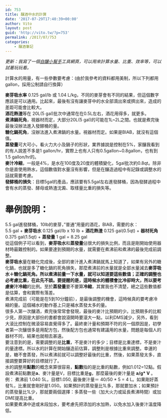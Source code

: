 ```yaml
---
id: 753
title: 釀酒中水的計算
date: '2017-07-29T17:40:39+00:00'
author: Vito
layout: post
guid: 'http://vito.tw/?p=753'
permalink: /2017/07/753
categories:
    - 釀酒筆記
---
```


*更新：我寫了一個[自釀小幫手](/brewutils/watercalc/BA.htm)工具網頁，可以用來計算水量、比重、效率等，可以試著玩玩看。*

計算水的用量，有一些參數要考慮：(由於我參考的資料都用美制，所以下列都用gallon，採用公制請自行換算）

**麥芽吸水率** 0.125 gal/lb 或 1.04 L/kg，不同的麥芽會有不同的結果，但這個數字應該是可以通用。比起來，最後有沒有讓麥芽中的水全部滴出來或擠出來，造成的差距可能會比較大。  
**酒花熱渣**等在 20L(5 gal)批次中通常在在0.5L左右，酒花用得多，就更多。  
**煮沸鍋死角**，視器材而定，大部分20L(5 gal)的可能在1L~2L之間。也就是煮完後最後沒辦法進入發酵桶的量。  
**糖化鍋死角**，沒辦法進入煮沸鍋的水量。視器材而定。如果是BIAB，就沒有這個值。  
**蒸發量**可大可小，看火力大小及鍋子的形狀，業界據說是控制在5%，家釀我看到的有人說差不多是1 gallon/hr，實際上也有人只有0.5gallon~0.8gallon，也有到1.5 gallon/hr的。  
**麥汁冷縮**，一般是4%，是水在100度及20度的體積變化，5gal批次約0.8qt。除非你是直使用熱水，這個數值對水量沒有影響，但是在釀造過程中有記錄或調整水的話就需要考慮。  
**發酵桶的損失**：目標5gal的產品，應該要有5.5gal左右進發酵桶，因為發酵過程中會有水的蒸發、酵母或熱渣沈澱、取樣量比重的損失等。

# 舉例說明：

5.5 gal進發酵桶，10lb的麥芽，”普通”用量的酒花，BIAB，需要的水：  
5.5 gal + **麥芽吸水** 0.125 gal/lb x 10 lb + **酒花熱渣** 0.125 gal(0.5qt) + **器材死角** 0.375 gal(1.5qt) + **蒸發量** 1 gal = 8.25 gal  
從這個例子可以看到，**麥芽吸水**和**蒸發量**佔很大的損失比例，而且是剛開始使用器材時最難控制的。如果要達到預期的水量，就需要在煮沸前和煮沸的最後完成前調整。  
**麥芽吸水**量在糖化完成後，全部的麥汁進入煮沸鍋就馬上知道了，如果有另外的糖化鍋，也就是多了糖化鍋的死角損失，那麼煮沸前的水量就是全部水量減去**麥芽吸水＋糖化鍋死角。**所以煮沸前量一下水量，就可以知道要這些數值；正確的調整也必考慮比重，在此先不談。要提醒的是，這時候水的體積會比冷卻時大，所以要考慮**麥汁冷縮**的比例。至於**蒸發量**要不要算**冷縮**，其實我也不清楚，總之這些數值都是估算，會和實際有落差。  
煮沸完成前（可能是在5到10分鐘前），是最後調整的機會，這時候真的要考慮冷縮的量。這個補水的動作基上只是補水蒸發太多的量。  
很多人第一次釀酒，煮完後常常會發現，最後的麥汁比預期的少。比預期多的比較少見，原因是大部份的書都會說滾開時要滾大一點，以利DMS減少，另外，看到大滾比控制在微滾容易直覺得多了。最終麥汁量和預期不符的另一個原因是，初學者第一次釀很多是用配方包，然後配方包也通常有建議用的水量，問題是每個人的器材不同，結果也就相去甚遠。  
要注意到的是，需要調整的是**比重**，不是麥汁的多少；目標是比重達標，不是麥汁的量達標。所以水的計算在開始釀造前估算，調整則是根據比重來調整。幸運的是，糖不會蒸發，所以煮沸前就可以調整好最後的比重，然後，如果蒸發太多，直接調整要算好的目標就行了。  
水的調整用**點數**的概念來算很容易，**點數**指的是比重的點數，例如1.012=12點。假設煮沸前點數是**a**、麥汁量是V，目標比重是**g**，那麼最後的麥汁量是 **a/g\* V** 。  
例： 煮沸前 1.040 5L，目標1.050, 最後麥汁量＝ 40/50 \* 5 = 4 L。如果剛好蒸發1L，比重就會剛好是1.050。如果預計的蒸發量比1L多，那就要加水；如果預計的蒸發量比1L少，那就要兩個選擇：多蒸發一些（加大火力或延長煮沸時間）或加DME提高比重。  
如果要煮沸中途或末段加水，要考慮先把添加的水加熱，以免水加入後麥汁溫度降低。